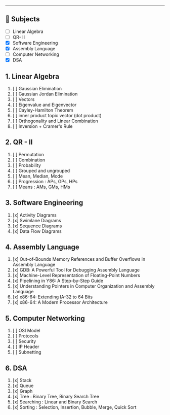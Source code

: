 
---

## 📝 Subjects
- [ ] Linear Algebra
- [ ] QR- II
- [x] Software Engineering
- [x] Assembly Language
- [ ] Computer Networking
- [x] DSA
## 1. Linear Algebra

1. [ ] Gaussian Elimination
2. [ ] Gaussian Jordan  Elimination
3. [ ] Vectors
4. [ ] Eigenvalue and Eigenvector
5. [ ] Cayley-Hamilton Theorem
6. [ ] inner product topic vector (dot product)
7. [ ] Orthogonality and Linear Combination
8. [ ] Inversion + Cramer's Rule
## 2. QR - II

1. [ ] Permutation
2. [ ] Combination
3. [ ] Probability
4. [ ] Grouped and ungrouped
5. [ ] Mean, Median, Mode
6. [ ] Progression : APs, GPs, HPs
7. [ ] Means : AMs, GMs, HMs

## 3. Software Engineering

1. [x] Activity Diagrams
2. [x] Swimlane Diagrams
3. [x] Sequence Diagrams
4. [x] Data Flow Diagrams

## 4. Assembly Language

1. [x] Out-of-Bounds Memory References and Buffer Overflows in Assembly Language
2. [x] GDB: A Powerful Tool for Debugging Assembly Language
3. [x] Machine-Level Representation of Floating-Point Numbers
4. [x] Pipelining in Y86: A Step-by-Step Guide
5. [x] Understanding Pointers in Computer Organization and Assembly Language
6. [x] x86-64: Extending IA-32 to 64 Bits
7. [x] x86-64: A Modern Processor Architecture

## 5. Computer Networking

1. [ ] OSI Model
2. [ ] Protocols
3. [ ] Security
4. [ ] IP Header
5. [ ] Subnetting

## 6. DSA

1. [x] Stack
2. [x] Queue
3. [x] Graph
4. [x] Tree : Binary Tree, Binary Search Tree
5. [x] Searching : Linear and Binary Search
6. [x] Sorting : Selection, Insertion, Bubble, Merge, Quick Sort